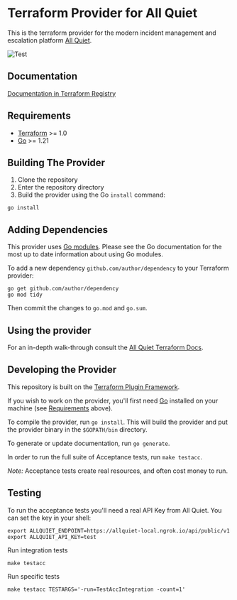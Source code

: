 # Terraform Provider for All Quiet
This is the terraform provider for the modern incident management and escalation platform [All Quiet](https://allquiet.app).

![Test](https://github.com/AllQuietApp/terraform-provider-allquiet/actions/workflows/test.yml/badge.svg)

## Documentation

[Documentation in Terraform Registry](https://registry.terraform.io/providers/AllQuietApp/allquiet/latest)

## Requirements

- [Terraform](https://developer.hashicorp.com/terraform/downloads) >= 1.0
- [Go](https://golang.org/doc/install) >= 1.21

## Building The Provider

1. Clone the repository
1. Enter the repository directory
1. Build the provider using the Go `install` command:

```shell
go install
```

## Adding Dependencies

This provider uses [Go modules](https://github.com/golang/go/wiki/Modules).
Please see the Go documentation for the most up to date information about using Go modules.

To add a new dependency `github.com/author/dependency` to your Terraform provider:

```shell
go get github.com/author/dependency
go mod tidy
```

Then commit the changes to `go.mod` and `go.sum`.

## Using the provider

For an in-depth walk-through consult the  [All Quiet Terraform Docs](https://docs.allquiet.app/advanced/terraform).

## Developing the Provider

This repository is built on the [Terraform Plugin Framework](https://github.com/hashicorp/terraform-plugin-framework).

If you wish to work on the provider, you'll first need [Go](http://www.golang.org) installed on your machine (see [Requirements](#requirements) above).

To compile the provider, run `go install`. This will build the provider and put the provider binary in the `$GOPATH/bin` directory.

To generate or update documentation, run `go generate`.

In order to run the full suite of Acceptance tests, run `make testacc`.

*Note:* Acceptance tests create real resources, and often cost money to run.

## Testing

To run the acceptance tests you'll need a real API Key from All Quiet. You can set the key in your shell:

```shell
export ALLQUIET_ENDPOINT=https://allquiet-local.ngrok.io/api/public/v1
export ALLQUIET_API_KEY=test
```

Run integration tests

```shell
make testacc
```

Run specific tests

```shell
make testacc TESTARGS='-run=TestAccIntegration -count=1'
```

